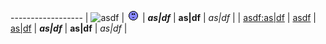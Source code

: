 ------------------ |
![asdf](as|df.gif) |
![as|df](asdf.gif) |
***as|df***        |
**as|df**          |
*as|df*            |
<asdf asdf="|">    |
<asdf:as|df>       |
[asdf](as|df)      |
[as|df](asdf)      |
___as|df___        |
__as|df__          |
_as|df_            |